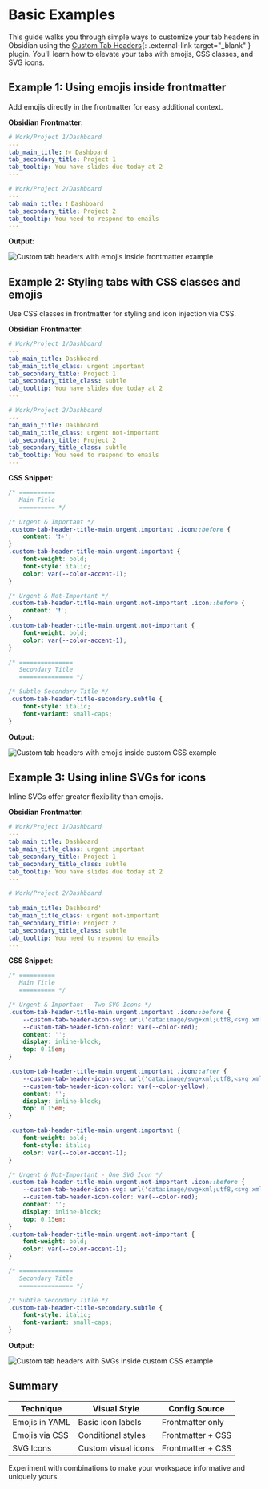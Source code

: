 # Basic Examples

This guide walks you through simple ways to customize your tab headers in Obsidian using the [Custom Tab Headers](https://github.com/Structure-Savvy/obsidian-custom-tab-headers){: .external-link target="_blank" } plugin. You'll learn how to elevate your tabs with emojis, CSS classes, and SVG icons.

## Example 1: Using emojis inside frontmatter

Add emojis directly in the frontmatter for easy additional context.

**Obsidian Frontmatter**:

```yaml
# Work/Project 1/Dashboard
---
tab_main_title: ❗⭐ Dashboard
tab_secondary_title: Project 1
tab_tooltip: You have slides due today at 2
---

# Work/Project 2/Dashboard
---
tab_main_title: ❗ Dashboard
tab_secondary_title: Project 2
tab_tooltip: You need to respond to emails
---
```

**Output**:

![Custom tab headers with emojis inside frontmatter example]()

## Example 2: Styling tabs with CSS classes and emojis

Use CSS classes in frontmatter for styling and icon injection via CSS.

**Obsidian Frontmatter**:

```yaml
# Work/Project 1/Dashboard
---
tab_main_title: Dashboard
tab_main_title_class: urgent important
tab_secondary_title: Project 1
tab_secondary_title_class: subtle
tab_tooltip: You have slides due today at 2
---

# Work/Project 2/Dashboard
---
tab_main_title: Dashboard
tab_main_title_class: urgent not-important
tab_secondary_title: Project 2
tab_secondary_title_class: subtle
tab_tooltip: You need to respond to emails
---
```

**CSS Snippet**:

```css
/* ==========
   Main Title
   ========== */

/* Urgent & Important */
.custom-tab-header-title-main.urgent.important .icon::before {
    content: '❗⭐';
}
.custom-tab-header-title-main.urgent.important {
    font-weight: bold;
    font-style: italic;
    color: var(--color-accent-1);
}

/* Urgent & Not-Important */
.custom-tab-header-title-main.urgent.not-important .icon::before {
    content: '❗';
}
.custom-tab-header-title-main.urgent.not-important {
    font-weight: bold;
    color: var(--color-accent-1);
}

/* ===============
   Secondary Title
   =============== */

/* Subtle Secondary Title */
.custom-tab-header-title-secondary.subtle {
    font-style: italic;
    font-variant: small-caps;
}
```

**Output**:

![Custom tab headers with emojis inside custom CSS example]()

## Example 3: Using inline SVGs for icons

Inline SVGs offer greater flexibility than emojis.

**Obsidian Frontmatter**:

```yaml
# Work/Project 1/Dashboard
---
tab_main_title: Dashboard
tab_main_title_class: urgent important
tab_secondary_title: Project 1
tab_secondary_title_class: subtle
tab_tooltip: You have slides due today at 2
---

# Work/Project 2/Dashboard
---
tab_main_title: Dashboard'
tab_main_title_class: urgent not-important
tab_secondary_title: Project 2
tab_secondary_title_class: subtle
tab_tooltip: You need to respond to emails
---
```

**CSS Snippet**:

```css
/* ==========
   Main Title
   ========== */

/* Urgent & Important - Two SVG Icons */
.custom-tab-header-title-main.urgent.important .icon::before {
    --custom-tab-header-icon-svg: url('data:image/svg+xml;utf8,<svg xmlns="http://www.w3.org/2000/svg" width="24" height="24" viewBox="0 0 24 24" fill="none" stroke="currentColor" stroke-width="2" stroke-linecap="round" stroke-linejoin="round" class="lucide lucide-circle-alert-icon lucide-circle-alert"><circle cx="12" cy="12" r="10"/><line x1="12" x2="12" y1="8" y2="12"/><line x1="12" x2="12.01" y1="16" y2="16"/></svg>');
    --custom-tab-header-icon-color: var(--color-red);
    content: '';
    display: inline-block;
    top: 0.15em;
}

.custom-tab-header-title-main.urgent.important .icon::after {
    --custom-tab-header-icon-svg: url('data:image/svg+xml;utf8,<svg xmlns="http://www.w3.org/2000/svg" width="24" height="24" viewBox="0 0 24 24" fill="none" stroke="currentColor" stroke-width="2" stroke-linecap="round" stroke-linejoin="round" class="lucide lucide-star-icon lucide-star"><path d="M11.525 2.295a.53.53 0 0 1 .95 0l2.31 4.679a2.123 2.123 0 0 0 1.595 1.16l5.166.756a.53.53 0 0 1 .294.904l-3.736 3.638a2.123 2.123 0 0 0-.611 1.878l.882 5.14a.53.53 0 0 1-.771.56l-4.618-2.428a2.122 2.122 0 0 0-1.973 0L6.396 21.01a.53.53 0 0 1-.77-.56l.881-5.139a2.122 2.122 0 0 0-.611-1.879L2.16 9.795a.53.53 0 0 1 .294-.906l5.165-.755a2.122 2.122 0 0 0 1.597-1.16z"/></svg>');
    --custom-tab-header-icon-color: var(--color-yellow);
    content: '';
    display: inline-block;
    top: 0.15em;
}

.custom-tab-header-title-main.urgent.important {
    font-weight: bold;
    font-style: italic;
    color: var(--color-accent-1);
}

/* Urgent & Not-Important - One SVG Icon */
.custom-tab-header-title-main.urgent.not-important .icon::before {
    --custom-tab-header-icon-svg: url('data:image/svg+xml;utf8,<svg xmlns="http://www.w3.org/2000/svg" width="24" height="24" viewBox="0 0 24 24" fill="none" stroke="currentColor" stroke-width="2" stroke-linecap="round" stroke-linejoin="round" class="lucide lucide-circle-alert-icon lucide-circle-alert"><circle cx="12" cy="12" r="10"/><line x1="12" x2="12" y1="8" y2="12"/><line x1="12" x2="12.01" y1="16" y2="16"/></svg>');
    --custom-tab-header-icon-color: var(--color-red);
    content: '';
    display: inline-block;
    top: 0.15em;
}
.custom-tab-header-title-main.urgent.not-important {
    font-weight: bold;
    color: var(--color-accent-1);
}

/* ===============
   Secondary Title
   =============== */

/* Subtle Secondary Title */
.custom-tab-header-title-secondary.subtle {
    font-style: italic;
    font-variant: small-caps;
}
```

**Output**:

![Custom tab headers with SVGs inside custom CSS example]()

## Summary

| Technique      | Visual Style        | Config Source     |
| -------------- | ------------------- | ----------------- |
| Emojis in YAML | Basic icon labels   | Frontmatter only  |
| Emojis via CSS | Conditional styles  | Frontmatter + CSS |
| SVG Icons      | Custom visual icons | Frontmatter + CSS |

Experiment with combinations to make your workspace informative and uniquely yours.
